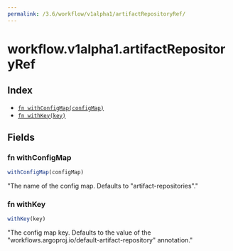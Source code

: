 ```yaml
---
permalink: /3.6/workflow/v1alpha1/artifactRepositoryRef/
---
```


# workflow.v1alpha1.artifactRepositoryRef



## Index

* [`fn withConfigMap(configMap)`](#fn-withconfigmap)
* [`fn withKey(key)`](#fn-withkey)

## Fields

### fn withConfigMap

```ts
withConfigMap(configMap)
```

"The name of the config map. Defaults to \"artifact-repositories\"."

### fn withKey

```ts
withKey(key)
```

"The config map key. Defaults to the value of the \"workflows.argoproj.io/default-artifact-repository\" annotation."